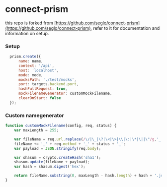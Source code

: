 # connect-prism

this repo is forked from [https://github.com/seglo/connect-prism](https://github.com/seglo/connect-prism), refer to it for documentation and information on setup.

### Setup
```javascript
  prism.create({
      name: name,
      context: '/api',
      host: 'localhost',
      mode: mode,
      mocksPath: './test/mocks',
      port: targets.backend.port,
      hashFullRequest: true,
      mockFilenameGenerator: customMockFilename,
      clearOnStart: false
  });
```

### Custom namegenerator
```javascript
function customMockFilename(config, req, status) {
    var maxLength = 255;

    var fileName = req.url.replace(/\/|\_|\?|\<|\>|\\|\:|\*|\||\"/g,'_');
    fileName += '_' + req.method + '_' + status + '_';
    var payload = JSON.stringify(req.body);

    var shasum = crypto.createHash('sha1');
    shasum.update(fileName + payload);
    var hash = shasum.digest('hex');

    return fileName.substring(0, maxLength - hash.length) + hash + '.json';
}
```
